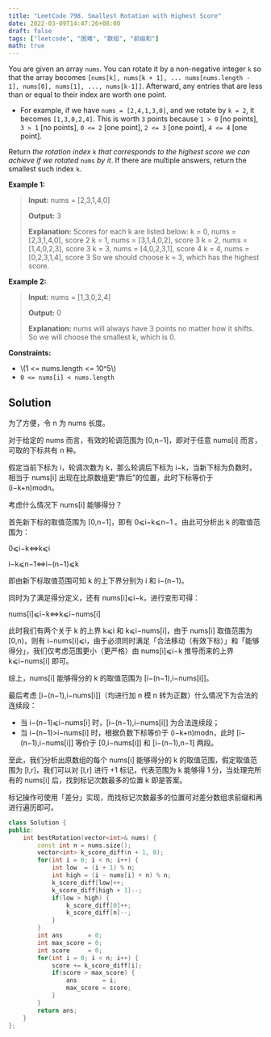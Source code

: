 ```yaml
---
title: "LeetCode 798. Smallest Rotation with Highest Score"
date: 2022-03-09T14:47:26+08:00
draft: false
tags: ["leetcode", "困难", "数组", "前缀和"]
math: true
---
```


You are given an array `nums`. You can rotate it by a non-negative integer `k` so that the array becomes `[nums[k], nums[k + 1], ... nums[nums.length - 1], nums[0], nums[1], ..., nums[k-1]]`. Afterward, any entries that are less than or equal to their index are worth one point.

- For example, if we have `nums = [2,4,1,3,0]`, and we rotate by `k = 2`, it becomes `[1,3,0,2,4]`. This is worth `3` points because `1 > 0` [no points], `3 > 1` [no points], `0 <= 2` [one point], `2 <= 3` [one point], `4 <= 4` [one point].

Return _the rotation index_ `k` _that corresponds to the highest score we can achieve if we rotated_ `nums` _by it_. If there are multiple answers, return the smallest such index `k`.

<!--more-->

**Example 1:**

> **Input:** nums = [2,3,1,4,0]
>
> **Output:** 3
>
> **Explanation:** Scores for each k are listed below:
> k = 0, nums = [2,3,1,4,0], score 2
> k = 1, nums = [3,1,4,0,2], score 3
> k = 2, nums = [1,4,0,2,3], score 3
> k = 3, nums = [4,0,2,3,1], score 4
> k = 4, nums = [0,2,3,1,4], score 3
> So we should choose k = 3, which has the highest score.

**Example 2:**

> **Input:** nums = [1,3,0,2,4]
>
> **Output:** 0
>
> **Explanation:** nums will always have 3 points no matter how it shifts.
> So we will choose the smallest k, which is 0.

**Constraints:**

- \\(1 <= nums.length <= 10^5\\)
- `0 <= nums[i] < nums.length`

## Solution

为了方便，令 n 为 nums 长度。

对于给定的 nums 而言，有效的轮调范围为 [0,n−1]，即对于任意 nums[i] 而言，可取的下标共有 n 种。

假定当前下标为 i，轮调次数为 k，那么轮调后下标为 i−k，当新下标为负数时，相当于 nums[i] 出现在比原数组更“靠后”的位置，此时下标等价于 (i−k+n)modn。

考虑什么情况下 nums[i] 能够得分？

首先新下标的取值范围为 [0,n−1]，即有 0⩽i−k⩽n−1 。由此可分析出 k 的取值范围为：

0⩽i−k⇔k⩽i

i−k⩽n−1⇔i−(n−1)⩽k

即由新下标取值范围可知 k 的上下界分别为 i 和 i−(n−1)。

同时为了满足得分定义，还有 nums[i]⩽i−k，进行变形可得：

nums[i]⩽i−k⇔k⩽i−nums[i]

此时我们有两个关于 k 的上界 k⩽i 和 k⩽i−nums[i]，由于 nums[i] 取值范围为 [0,n)，则有 i−nums[i]⩽i，由于必须同时满足「合法移动（有效下标）」和「能够得分」，我们仅考虑范围更小（更严格）由 nums[i]⩽i−k 推导而来的上界 k⩽i−nums[i] 即可。

综上，nums[i] 能够得分的 k 的取值范围为 [i−(n−1),i−nums[i]]。

最后考虑 [i−(n−1),i−nums[i]]（均进行加 n 模 n 转为正数）什么情况下为合法的连续段：

- 当 i−(n−1)⩽i−nums[i] 时，[i−(n−1),i−nums[i]] 为合法连续段；
- 当 i−(n−1)>i−nums[i] 时，根据负数下标等价于 (i−k+n)modn，此时 [i−(n−1),i−nums[i]] 等价于 [0,i−nums[i]] 和 [i−(n−1),n−1] 两段。

至此，我们分析出原数组的每个 nums[i] 能够得分的 k 的取值范围，假定取值范围为 [l,r]，我们可以对 [l,r] 进行 +1 标记，代表范围为 k 能够得 1 分，当处理完所有的 nums[i] 后，找到标记次数最多的位置 k 即是答案。

标记操作可使用「差分」实现，而找标记次数最多的位置可对差分数组求前缀和再进行遍历即可。

```cpp
class Solution {
public:
    int bestRotation(vector<int>& nums) {
        const int n = nums.size();
        vector<int> k_score_diff(n + 1, 0);
        for(int i = 0; i < n; i++) {
            int low  = (i + 1) % n;
            int high = (i - nums[i] + n) % n;
            k_score_diff[low]++;
            k_score_diff[high + 1]--;
            if(low > high) {
                k_score_diff[0]++;
                k_score_diff[n]--;
            }
        }
        int ans       = 0;
        int max_score = 0;
        int score     = 0;
        for(int i = 0; i < n; i++) {
            score += k_score_diff[i];
            if(score > max_score) {
                ans       = i;
                max_score = score;
            }
        }
        return ans;
    }
};
```
